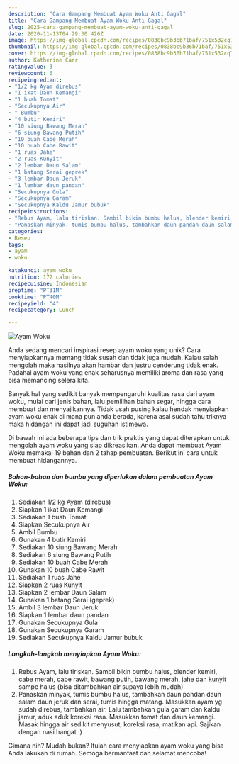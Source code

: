 ```yaml
---
description: "Cara Gampang Membuat Ayam Woku Anti Gagal"
title: "Cara Gampang Membuat Ayam Woku Anti Gagal"
slug: 2025-cara-gampang-membuat-ayam-woku-anti-gagal
date: 2020-11-13T04:29:30.426Z
image: https://img-global.cpcdn.com/recipes/0838bc9b36b71baf/751x532cq70/ayam-woku-foto-resep-utama.jpg
thumbnail: https://img-global.cpcdn.com/recipes/0838bc9b36b71baf/751x532cq70/ayam-woku-foto-resep-utama.jpg
cover: https://img-global.cpcdn.com/recipes/0838bc9b36b71baf/751x532cq70/ayam-woku-foto-resep-utama.jpg
author: Katherine Carr
ratingvalue: 3
reviewcount: 6
recipeingredient:
- "1/2 kg Ayam direbus"
- "1 ikat Daun Kemangi"
- "1 buah Tomat"
- "Secukupnya Air"
- " Bumbu"
- "4 butir Kemiri"
- "10 siung Bawang Merah"
- "6 siung Bawang Putih"
- "10 buah Cabe Merah"
- "10 buah Cabe Rawit"
- "1 ruas Jahe"
- "2 ruas Kunyit"
- "2 lembar Daun Salam"
- "1 batang Serai geprek"
- "3 lembar Daun Jeruk"
- "1 lembar daun pandan"
- "Secukupnya Gula"
- "Secukupnya Garam"
- "Secukupnya Kaldu Jamur bubuk"
recipeinstructions:
- "Rebus Ayam, lalu tiriskan. Sambil bikin bumbu halus, blender kemiri, cabe merah, cabe rawit, bawang putih, bawang merah, jahe dan kunyit sampe halus (bisa ditambahkan air supaya lebih mudah)"
- "Panaskan minyak, tumis bumbu halus, tambahkan daun pandan daun salam daun jeruk dan serai, tumis hingga matang. Masukkan ayam yg sudah direbus, tambahkan air. Lalu tambahkan gula garam dan kaldu jamur, aduk aduk koreksi rasa. Masukkan tomat dan daun kemangi. Masak hingga air sedikit menyusut, koreksi rasa, matikan api. Sajikan dengan nasi hangat :)"
categories:
- Resep
tags:
- ayam
- woku

katakunci: ayam woku 
nutrition: 172 calories
recipecuisine: Indonesian
preptime: "PT31M"
cooktime: "PT40M"
recipeyield: "4"
recipecategory: Lunch

---
```



![Ayam Woku](https://img-global.cpcdn.com/recipes/0838bc9b36b71baf/751x532cq70/ayam-woku-foto-resep-utama.jpg)

Anda sedang mencari inspirasi resep ayam woku yang unik? Cara menyiapkannya memang tidak susah dan tidak juga mudah. Kalau salah mengolah maka hasilnya akan hambar dan justru cenderung tidak enak. Padahal ayam woku yang enak seharusnya memiliki aroma dan rasa yang bisa memancing selera kita.

Banyak hal yang sedikit banyak mempengaruhi kualitas rasa dari ayam woku, mulai dari jenis bahan, lalu pemilihan bahan segar, hingga cara membuat dan menyajikannya. Tidak usah pusing kalau hendak menyiapkan ayam woku enak di mana pun anda berada, karena asal sudah tahu triknya maka hidangan ini dapat jadi suguhan istimewa.




Di bawah ini ada beberapa tips dan trik praktis yang dapat diterapkan untuk mengolah ayam woku yang siap dikreasikan. Anda dapat membuat Ayam Woku memakai 19 bahan dan 2 tahap pembuatan. Berikut ini cara untuk membuat hidangannya.

<!--inarticleads1-->

##### Bahan-bahan dan bumbu yang diperlukan dalam pembuatan Ayam Woku:

1. Sediakan 1/2 kg Ayam (direbus)
1. Siapkan 1 ikat Daun Kemangi
1. Sediakan 1 buah Tomat
1. Siapkan Secukupnya Air
1. Ambil  Bumbu
1. Gunakan 4 butir Kemiri
1. Sediakan 10 siung Bawang Merah
1. Sediakan 6 siung Bawang Putih
1. Sediakan 10 buah Cabe Merah
1. Gunakan 10 buah Cabe Rawit
1. Sediakan 1 ruas Jahe
1. Siapkan 2 ruas Kunyit
1. Siapkan 2 lembar Daun Salam
1. Gunakan 1 batang Serai (geprek)
1. Ambil 3 lembar Daun Jeruk
1. Siapkan 1 lembar daun pandan
1. Gunakan Secukupnya Gula
1. Gunakan Secukupnya Garam
1. Sediakan Secukupnya Kaldu Jamur bubuk




<!--inarticleads2-->

##### Langkah-langkah menyiapkan Ayam Woku:

1. Rebus Ayam, lalu tiriskan. Sambil bikin bumbu halus, blender kemiri, cabe merah, cabe rawit, bawang putih, bawang merah, jahe dan kunyit sampe halus (bisa ditambahkan air supaya lebih mudah)
1. Panaskan minyak, tumis bumbu halus, tambahkan daun pandan daun salam daun jeruk dan serai, tumis hingga matang. Masukkan ayam yg sudah direbus, tambahkan air. Lalu tambahkan gula garam dan kaldu jamur, aduk aduk koreksi rasa. Masukkan tomat dan daun kemangi. Masak hingga air sedikit menyusut, koreksi rasa, matikan api. Sajikan dengan nasi hangat :)




Gimana nih? Mudah bukan? Itulah cara menyiapkan ayam woku yang bisa Anda lakukan di rumah. Semoga bermanfaat dan selamat mencoba!
